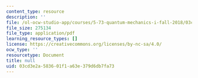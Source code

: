 ```yaml
---
content_type: resource
description: ''
file: /ol-ocw-studio-app/courses/5-73-quantum-mechanics-i-fall-2018/03cd3e2a583601f1a63e379d6db7fa73_MIT5_73F18_Lec27s2.pdf
file_size: 275134
file_type: application/pdf
learning_resource_types: []
license: https://creativecommons.org/licenses/by-nc-sa/4.0/
ocw_type: ''
resourcetype: Document
title: null
uid: 03cd3e2a-5836-01f1-a63e-379d6db7fa73
---
```

